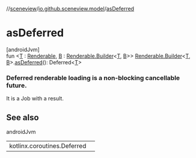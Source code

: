 //[sceneview](../../index.md)/[io.github.sceneview.model](index.md)/[asDeferred](as-deferred.md)

# asDeferred

[androidJvm]\
fun &lt;[T](as-deferred.md) : [Renderable](../com.google.ar.sceneform.rendering/-renderable/index.md), [B](as-deferred.md) : [Renderable.Builder](../com.google.ar.sceneform.rendering/-renderable/-builder/index.md)&lt;[T](as-deferred.md), [B](as-deferred.md)&gt;&gt; [Renderable.Builder](../com.google.ar.sceneform.rendering/-renderable/-builder/index.md)&lt;[T](as-deferred.md), [B](as-deferred.md)&gt;.[asDeferred](as-deferred.md)(): Deferred&lt;[T](as-deferred.md)&gt;

###  Deferred renderable loading is a non-blocking cancellable future.

It is a Job with a result.

## See also

androidJvm

| | |
|---|---|
| kotlinx.coroutines.Deferred |  |
